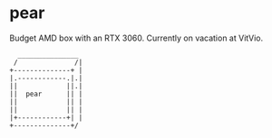 # pear

Budget AMD box with an RTX 3060.
Currently on vacation at VitVio.

```
  _______________
 /              /|
+--------------+ |
|.------------.|.|
||            ||.|
||  pear      || |
||            || |
||            || |
|+------------+| |
+--------------+/
```

